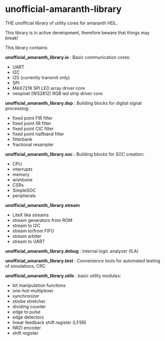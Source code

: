 # unofficial-amaranth-library
THE unofficial library of utility cores for amaranth HDL.

This library is in active development, therefore beware that things
may break!

This library contains:

**unofficial_amaranth_library.io**
: Basic communication cores:
  * UART
  * I2C
  * I2S (currently transmit only)
  * SPI
  * MAX7219 SPI LED array driver core
  * neopixel (WS2812) RGB led strip driver core

**unofficial_amaranth_library.dsp**
: Building blocks for digital signal processing:
  * fixed point FIR filter
  * fixed point IIR filter
  * fixed point CIC filter
  * fixed point halfband filter
  * filterbank
  * fractional resampler

**unofficial_amaranth_library.soc**
: Building blocks for SOC creation:
  * CPU
  * interrupts
  * memory
  * wishbone
  * CSRs
  * SimpleSOC
  * peripherals

**unofficial_amaranth_library.stream**
* LiteX like streams
* stream generators from ROM
* stream to I2C
* stream to/from FIFO
* stream arbiter
* stream to UART

**unofficial_amaranth_library.debug**
: Internal logic analyzer (ILA)

**unofficial_amaranth_library.test**
: Convenience tools for automated testing of simulations, CRC

**unofficial_amaranth_library.utils**
: basic utility modules:
  * bit manipulation functions
  * one-hot-multiplexer
  * synchronizer
  * strobe stretcher
  * dividing counter
  * edge to pulse
  * edge detectors
  * linear feedback shift register (LFSR)
  * NRZI encoder
  * shift register
